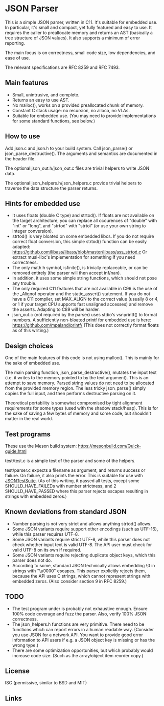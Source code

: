 JSON Parser
===========

This is a simple JSON parser, written in C11. It's suitable for embedded use.
In particular, it's small and compact, yet fully featured and easy to use. It
requires the caller to preallocate memory and returns an AST (basically a
tree structure of JSON values). It also supports a minimum of error reporting.

The main focus is on correctness, small code size, low dependencies, and ease
of use.

The relevant specifications are RFC 8259 and RFC 7493.

Main features
-------------

- Small, unintrusive, and complete.
- Returns an easy to use AST.
- No malloc(), works on a provided preallocated chunk of memory.
- Constant C stack usage: no recursion, no alloca, no VLAs.
- Suitable for embedded use. (You may need to provide implementations for some
  standard functions, see below.)

How to use
----------

Add json.c and json.h to your build system. Call json_parse() or
json_parse_destructive(). The arguments and semantics are documented in the
header file.

The optional json_out.h/json_out.c files are trivial helpers to write JSON data.

The optional json_helpers.h/json_helpers.c provide trivial helpers to traverse
the data structure the parser returns.

Hints for embedded use
----------------------

- It uses floats (double C type) and strtod(). If floats are not available on
  the target architecture, you can replace all occurences of "double" with
  "int" or "long", and "strtod" with "strtol" (or use your own string to
  integer conversion).
- strtod() is very bloated on some embedded libcs. If you do not require correct
  float conversion, this simple strtod() function can be easily adapted:
  https://github.com/libass/libass/blob/master/libass/ass_strtod.c
  Or extract musl-libc's implementation for something if you need correctness.
- The only math.h symbol, isfinite(), is trivially replaceable, or can be
  removed entirely (the parser will then accept inf/nan).
- In addition, it uses some simple string functions, which should not pose any
  trouble.
- The only required C11 features that are not available in C99 is the use of the
  _Alignof operator and the static_assert() statement. If you do not have a C11
  compiler, set MAX_ALIGN to the correct value (usually 8 or 4, or 1 if your
  target CPU supports fast unaligned accesses) and remove the asserts.
  Adapting to C89 will be harder.
- json_out.c (not required by the parser) uses stdio's vsnprintf() to format
  numbers. A sufficiently non-bloated printf for embedded use is here:
  https://github.com/mpaland/printf/
  (This does not correctly format floats as of this writing.)

Design choices
--------------

One of the main features of this code is not using malloc(). This is mainly for
the sake of embedded use.

The main parsing function, json_parse_destructive(), mutates the input text (i.e.
it writes to the memory pointed to by the text argument). This is an attempt to
save memory. Parsed string values do not need to be allocated from the provided
memory region. The less tricky json_parse() simply copies the full input, and
then performs destructive parsing on it.

Theoretical portability is somewhat compromised by tight alignment requirements
for some types (used with the shadow stack/heap). This is for the sake of saving
a few bytes of memory and some code, but shouldn't matter in the real world.

Test programs
-------------

These use the Meson build system: https://mesonbuild.com/Quick-guide.html

test/test.c is a simple test of the parser and some of the helpers.

test/parser.c expects a filename as argument, and returns success or failure.
On failure, it also prints the error. This is suitable for use with
[JSONTestSuite][1]. (As of this writing, it passed all tests, except some
SHOULD_HAVE_FAILEDs with number strictness, and 2 SHOULD_HAVE_PASSED where this
parser rejects escapes resulting in strings with embedded zeros.)

Known deviations from standard JSON
-----------------------------------

- Number parsing is not very strict and allows anything strtod() allows.
- Some JSON variants require support other encodings (such as UTF-16), while
  this parser requires UTF-8.
- Some JSON variants require strict UTF-8, while this parser does not check
  whether input text is valid UTF-8. The API user must check for valid UTF-8 on
  its own if required.
- Some JSON variants require rejecting duplicate object keys, which this parser
  does not do.
- According to some, standard JSON technically allows embedding \0 in strings
  with "\u0000" escapes. This parser explicitly rejects them, because the API
  uses C strings, which cannot represent strings with embedded zeros. (Also
  consider section 9 in RFC 8259.)

TODO
----

- The test program under is probably not exhaustive enough. Ensure 100% code
  coverage and fuzz the parser. Also, verify 100% JSON correctness.
- The json_helpers.h functions are very primitive. There need to be functions
  which can report errors in a human readable way. (Consider you use JSON for
  a network API. You want to provide good error information to API users if e.g.
  a JSON object key is missing or has the wrong type.)
- There are some optimization opportunities, but which probably would increase
  code size. (Such as the array/object item reorder copy.)

License
-------

ISC (permissive, similar to BSD and MIT)

Links
-----

[1]: https://github.com/nst/JSONTestSuite
